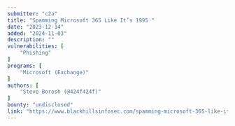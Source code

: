 ```yaml
---
submitter: "c2a"
title: "Spamming Microsoft 365 Like It’s 1995 "
date: "2023-12-14"
added: "2024-11-03"
description: ""
vulnerabilities: [
    "Phishing"
]
programs: [
    "Microsoft (Exchange)"
]
authors: [
    "Steve Borosh (@424f424f)"
]
bounty: "undisclosed"
link: "https://www.blackhillsinfosec.com/spamming-microsoft-365-like-its-1995/"
---
```




